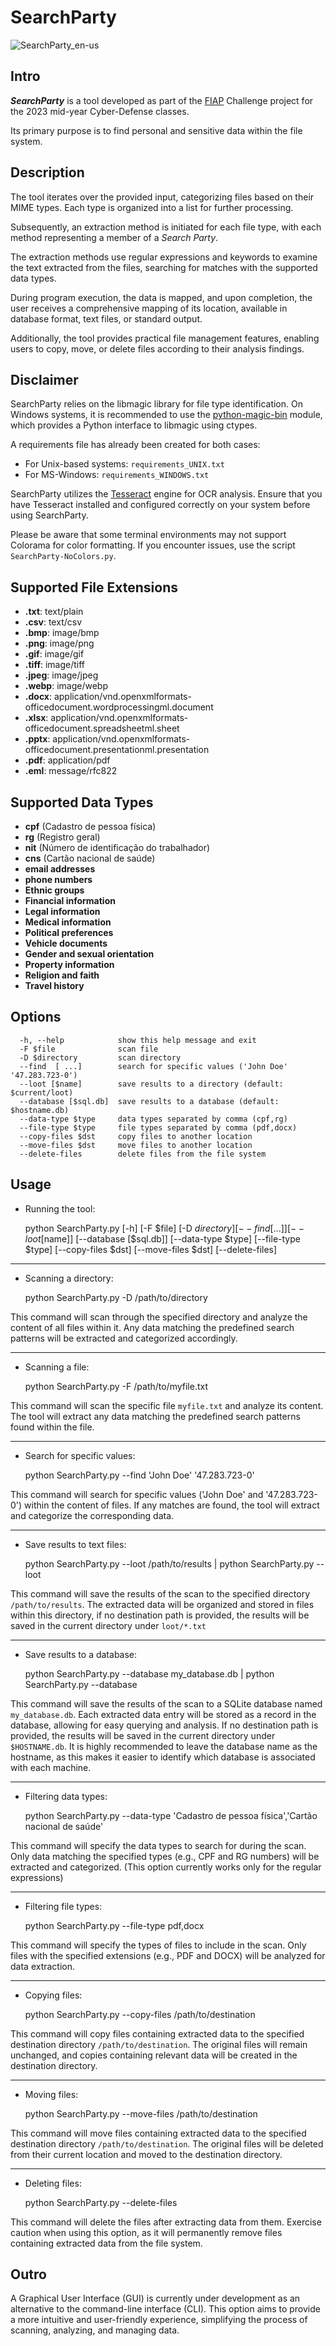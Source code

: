 # SearchParty #

![SearchParty_en-us](https://github.com/0xSickb0y/SearchParty/assets/148525929/f2bdf931-cc06-4837-bbff-fe213aa3dcc6)

## Intro ##
 _**SearchParty**_ is a tool developed as part of the [FIAP](https://www.fiap.com.br) Challenge project for the 2023 mid-year Cyber-Defense classes.

Its primary purpose is to find personal and sensitive data within the file system.

## Description

The tool iterates over the provided input, categorizing files based on their MIME types. Each type is organized into a list for further processing.

Subsequently, an extraction method is initiated for each file type, with each method representing a member of a _Search Party_.

The extraction methods use regular expressions and keywords to examine the text extracted from the files, searching for matches with the supported data types.

During program execution, the data is mapped, and upon completion, the user receives a comprehensive mapping of its location, available in database format, text files, or standard output.

Additionally, the tool provides practical file management features, enabling users to copy, move, or delete files according to their analysis findings.

## Disclaimer

SearchParty relies on the libmagic library for file type identification. On Windows systems, it is recommended to use the [python-magic-bin](https://pypi.org/project/python-magic-bin/) module, which provides a Python interface to libmagic using ctypes.

A requirements file has already been created for both cases:

- For Unix-based systems: `requirements_UNIX.txt`
- For MS-Windows: `requirements_WINDOWS.txt`

SearchParty utilizes the [Tesseract](https://github.com/tesseract-ocr/tesseract) engine for OCR analysis. Ensure that you have Tesseract installed and configured correctly on your system before using SearchParty.

Please be aware that some terminal environments may not support Colorama for color formatting. If you encounter issues, use the script `SearchParty-NoColors.py`.

##  Supported File Extensions
- **.txt**: text/plain
- **.csv**: text/csv
- **.bmp**: image/bmp
- **.png**: image/png
- **.gif**: image/gif
- **.tiff**: image/tiff
- **.jpeg**: image/jpeg
- **.webp**: image/webp
- **.docx**: application/vnd.openxmlformats-officedocument.wordprocessingml.document
- **.xlsx**: application/vnd.openxmlformats-officedocument.spreadsheetml.sheet
- **.pptx**: application/vnd.openxmlformats-officedocument.presentationml.presentation
- **.pdf**: application/pdf
- **.eml**: message/rfc822

## Supported Data Types
- **cpf** (Cadastro de pessoa física)
- **rg** (Registro geral)
- **nit** (Número de identificação do trabalhador)
- **cns** (Cartão nacional de saúde)
- **email addresses**
- **phone numbers**
- **Ethnic groups**
- **Financial information**
- **Legal information**
- **Medical information**
- **Political preferences**
- **Vehicle documents**
- **Gender and sexual orientation**
- **Property information**
- **Religion and faith**
- **Travel history**

## Options
```
  -h, --help            show this help message and exit
  -F $file              scan file
  -D $directory         scan directory
  --find  [ ...]        search for specific values ('John Doe' '47.283.723-0')
  --loot [$name]        save results to a directory (default: $current/loot)
  --database [$sql.db]  save results to a database (default: $hostname.db)
  --data-type $type     data types separated by comma (cpf,rg)
  --file-type $type     file types separated by comma (pdf,docx)
  --copy-files $dst     copy files to another location
  --move-files $dst     move files to another location
  --delete-files        delete files from the file system
```

## Usage

- Running the tool:

    python SearchParty.py [-h] [-F $file] [-D $directory] [--find  [...]] [--loot [$name]] [--database [$sql.db]] [--data-type $type] [--file-type $type] [--copy-files $dst] [--move-files $dst] [--delete-files]

---

- Scanning a directory:
    
    python SearchParty.py -D /path/to/directory

This command will scan through the specified directory and analyze the content of all files within it. Any data matching the predefined search patterns will be extracted and categorized accordingly.

---

- Scanning a file:

    python SearchParty.py -F /path/to/myfile.txt

This command will scan the specific file `myfile.txt` and analyze its content. The tool will extract any data matching the predefined search patterns found within the file.

---

- Search for specific values:

    python SearchParty.py --find 'John Doe' '47.283.723-0'

This command will search for specific values ('John Doe' and '47.283.723-0') within the content of files. If any matches are found, the tool will extract and categorize the corresponding data.

---

- Save results to text files:

    python SearchParty.py --loot /path/to/results | python SearchParty.py --loot

This command will save the results of the scan to the specified directory `/path/to/results`. The extracted data will be organized and stored in files within this directory, if no destination path is provided, the results will be saved in the current directory under `loot/*.txt`

---

- Save results to a database:

    python SearchParty.py --database my_database.db | python SearchParty.py --database

This command will save the results of the scan to a SQLite database named `my_database.db`. Each extracted data entry will be stored as a record in the database, allowing for easy querying and analysis. If no destination path is provided, the results will be saved in the current directory under `$HOSTNAME.db`. It is highly recommended to leave the database name as the hostname, as this makes it easier to identify which database is associated with each machine.

---

- Filtering data types:

    python SearchParty.py --data-type 'Cadastro de pessoa física','Cartão nacional de saúde'


This command will specify the data types to search for during the scan. Only data matching the specified types (e.g., CPF and RG numbers) will be extracted and categorized. (This option currently works only for the regular expressions)

---

- Filtering file types:

    python SearchParty.py --file-type pdf,docx

This command will specify the types of files to include in the scan. Only files with the specified extensions (e.g., PDF and DOCX) will be analyzed for data extraction.

---

- Copying files:

    python SearchParty.py --copy-files /path/to/destination

This command will copy files containing extracted data to the specified destination directory `/path/to/destination`. The original files will remain unchanged, and copies containing relevant data will be created in the destination directory.

---

- Moving files:

    python SearchParty.py --move-files /path/to/destination


This command will move files containing extracted data to the specified destination directory `/path/to/destination`. The original files will be deleted from their current location and moved to the destination directory.

---

- Deleting files:

    python SearchParty.py --delete-files

This command will delete the files after extracting data from them. Exercise caution when using this option, as it will permanently remove files containing extracted data from the file system.


## Outro

A Graphical User Interface (GUI) is currently under development as an  alternative to the command-line interface (CLI). This option aims to provide a more intuitive and user-friendly experience, simplifying the process of scanning, analyzing, and managing data.
